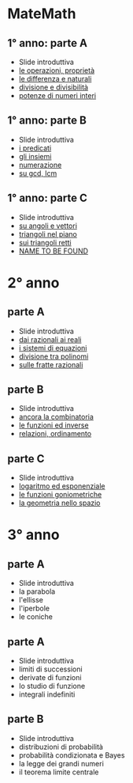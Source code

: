 # MateMath

## 1° anno: parte A
- Slide introduttiva
- <a href="1°/1°A/1°A_1.html">le operazioni, proprietà</a>
- <a href="1°/1°A/1°A_2.html">le differenza e naturali</a>
- <a href="1°/1°A/1°A_3.html">divisione e divisibilità</a>
- <a href="1°/1°A/1°A_4.html">potenze di numeri interi</a>


## 1° anno: parte B
- Slide introduttiva
- <a href="1°/1°B/1°B_1.html">i predicati</a>
- <a href="1°/1°B/1°B_2.html">gli insiemi</a>
- <a href="1°/1°B/1°B_3.html">numerazione</a>
- <a href="1°/1°B/1°B_4.html">su gcd, lcm</a>


## 1° anno: parte C
- Slide introduttiva
- <a href="1°/1°C/1°C_1.html">su angoli e vettori</a>
- <a href="1°/1°C/1°C_2.html">triangoli nel piano</a>
- <a href="1°/1°C/1°C_3.html">sui triangoli retti</a>
- <a href="1°/1°C/1°C_4.html">NAME TO BE FOUND</a>

# 2° anno

## parte A
- Slide introduttiva
- <a href=2°/2°A/2°A_1.html>dai razionali ai reali</a>
- <a href=2°/2°A/2°A_2.html>i sistemi di equazioni</a>
- <a href=2°/2°A/2°A_3.html>divisione tra polinomi</a>
- <a href=2°/2°A/2°A_4.html>sulle fratte razionali</a>

## parte B
- Slide introduttiva
- <a href=2°/2°B/2°B_1.html>ancora la combinatoria</a>
- <a href=2°/2°B/2°B_2.html>le funzioni ed inverse</a>
- <a href=2°/2°B/2°B_3.html>relazioni, ordinamento</a>

## parte C
- Slide introduttiva
- <a href=2°/2°B/2°C_1.html>logaritmo ed esponenziale</a>
- <a href=2°/2°B/2°C_2.html>le funzioni goniometriche</a>
- <a href=2°/2°B/2°C_3.html>la geometria nello spazio</a>

# 3° anno

## parte A
- Slide introduttiva
- la parabola
- l'ellisse
- l'iperbole
- le coniche

## parte A
- Slide introduttiva
- limiti di successioni
- derivate di funzioni
- lo studio di funzione
- integrali indefiniti

## parte B
- Slide introduttiva
- distribuzioni di probabilità
- probabilità condizionata e Bayes
- la legge dei grandi numeri
- il teorema limite centrale
